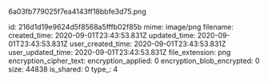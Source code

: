 6a03fb779025f7ea4143ff18bbfe3d75.png

id: 216d1d19e9624d5f8568a5fffb02f85b
mime: image/png
filename: 
created_time: 2020-09-01T23:43:53.831Z
updated_time: 2020-09-01T23:43:53.831Z
user_created_time: 2020-09-01T23:43:53.831Z
user_updated_time: 2020-09-01T23:43:53.831Z
file_extension: png
encryption_cipher_text: 
encryption_applied: 0
encryption_blob_encrypted: 0
size: 44838
is_shared: 0
type_: 4